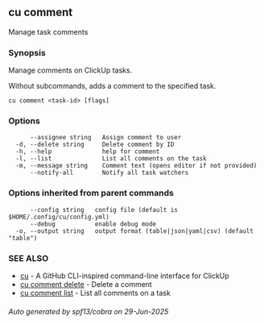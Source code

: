 ## cu comment

Manage task comments

### Synopsis

Manage comments on ClickUp tasks.

Without subcommands, adds a comment to the specified task.

```
cu comment <task-id> [flags]
```

### Options

```
      --assignee string   Assign comment to user
  -d, --delete string     Delete comment by ID
  -h, --help              help for comment
  -l, --list              List all comments on the task
  -m, --message string    Comment text (opens editor if not provided)
      --notify-all        Notify all task watchers
```

### Options inherited from parent commands

```
      --config string   config file (default is $HOME/.config/cu/config.yml)
      --debug           enable debug mode
  -o, --output string   output format (table|json|yaml|csv) (default "table")
```

### SEE ALSO

* [cu](cu.md)	 - A GitHub CLI-inspired command-line interface for ClickUp
* [cu comment delete](cu_comment_delete.md)	 - Delete a comment
* [cu comment list](cu_comment_list.md)	 - List all comments on a task

###### Auto generated by spf13/cobra on 29-Jun-2025
